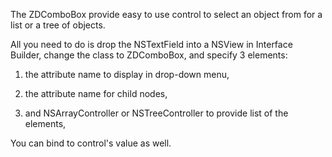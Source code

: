 The ZDComboBox provide easy to use control to select an object from for a list or a tree of objects.

All you need to do is drop the NSTextField into a NSView in Interface Builder, change the class to ZDComboBox, and specify 3 elements:

  1) the attribute name to display in drop-down menu, 

  2) the attribute name for child nodes,

  3) and NSArrayController or NSTreeController to provide list of the elements,

You can bind to control's value as well. 

